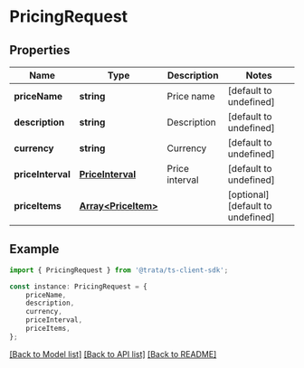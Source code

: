 # PricingRequest


## Properties

Name | Type | Description | Notes
------------ | ------------- | ------------- | -------------
**priceName** | **string** | Price name | [default to undefined]
**description** | **string** | Description | [default to undefined]
**currency** | **string** | Currency | [default to undefined]
**priceInterval** | [**PriceInterval**](PriceInterval.md) | Price interval | [default to undefined]
**priceItems** | [**Array&lt;PriceItem&gt;**](PriceItem.md) |  | [optional] [default to undefined]

## Example

```typescript
import { PricingRequest } from '@trata/ts-client-sdk';

const instance: PricingRequest = {
    priceName,
    description,
    currency,
    priceInterval,
    priceItems,
};
```

[[Back to Model list]](../README.md#documentation-for-models) [[Back to API list]](../README.md#documentation-for-api-endpoints) [[Back to README]](../README.md)
